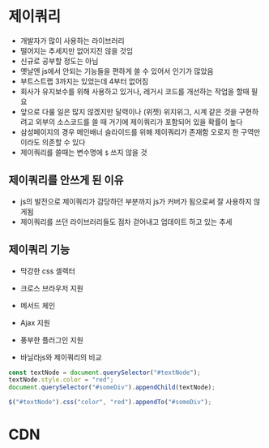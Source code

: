 # 제이쿼리

- 개발자가 많이 사용하는 라이브러리
- 떨어지는 추세지만 없어지진 않을 것임
- 신규로 공부할 정도는 아님
- 옛날엔 js에서 안되는 기능들을 편하게 쓸 수 있어서 인기가 많았음
- 부트스트랩 3까지는 있었는데 4부터 없어짐
- 회사가 유지보수를 위해 사용하고 있거나, 레거시 코드를 개선하는 작업을 할때 필요
- 앞으로 다룰 일은 많지 않겠지만 달력이나 (위젯) 위지위그, 시계 같은 것을 구현하려고 외부의 소스코드를 쓸 때 거기에 제이쿼리가 포함되어 있을 확률이 높다
- 삼성페이지의 경우 메인배너 슬라이드를 위해 제이쿼리가 존재함 오로지 한 구역만이라도 의존할 수 있다
- 제이쿼리를 쓸때는 변수명에 `$` 쓰지 않을 것

## 제이쿼리를 안쓰게 된 이유

- js의 발전으로 제이쿼리가 감당하던 부분까지 js가 커버가 됨으로써 잘 사용하지 않게됨
- 제이쿼리를 쓰던 라이브러리들도 점차 걷어내고 업데이트 하고 있는 추세

## 제이쿼리 기능

- 막강한 css 셀렉터
- 크로스 브라우저 지원
- 메서드 체인
- Ajax 지원
- 풍부한 플러그인 지원

- 바닐라js와 제이쿼리의 비교

```js
const textNode = document.querySelector("#textNode");
textNode.style.color = "red";
document.querySelector("#someDiv").appendChild(textNode);
```

```jsx
$("#textNode").css("color", "red").appendTo("#someDiv");
```

# CDN
